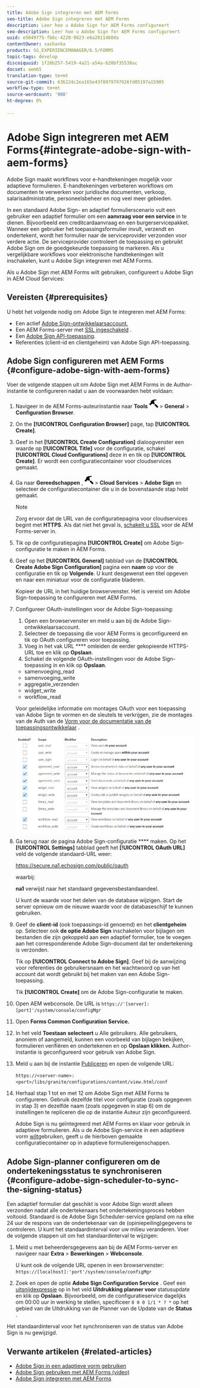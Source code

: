 ```yaml
---
title: Adobe Sign integreren met AEM Forms
seo-title: Adobe Sign integreren met AEM Forms
description: Leer hoe u Adobe Sign for AEM Forms configureert
seo-description: Leer hoe u Adobe Sign for AEM Forms configureert
uuid: e5049775-fb6c-4228-9823-e6a2811460da
contentOwner: sashanka
products: SG_EXPERIENCEMANAGER/6.5/FORMS
topic-tags: develop
discoiquuid: 1f28b257-5419-4a21-a54a-b20bf35530ac
docset: aem65
translation-type: tm+mt
source-git-commit: 636224c2ea165e43f8979797926fd05197a15905
workflow-type: tm+mt
source-wordcount: '908'
ht-degree: 0%

---
```



# Adobe Sign integreren met AEM Forms{#integrate-adobe-sign-with-aem-forms}

Adobe Sign maakt workflows voor e-handtekeningen mogelijk voor adaptieve formulieren. E-handtekeningen verbeteren workflows om documenten te verwerken voor juridische documenten, verkoop, salarisadministratie, personeelsbeheer en nog veel meer gebieden.

In een standaard Adobe Sign- en adaptief formulierscenario vult een gebruiker een adaptief formulier om een **aanvraag voor een service** in te dienen. Bijvoorbeeld een creditcardaanvraag en een burgerservicepakket. Wanneer een gebruiker het toepassingsformulier invult, verzendt en ondertekent, wordt het formulier naar de serviceprovider verzonden voor verdere actie. De serviceprovider controleert de toepassing en gebruikt Adobe Sign om de goedgekeurde toepassing te markeren. Als u vergelijkbare workflows voor elektronische handtekeningen wilt inschakelen, kunt u Adobe Sign integreren met AEM Forms.

Als u Adobe Sign met AEM Forms wilt gebruiken, configureert u Adobe Sign in AEM Cloud Services:

## Vereisten {#prerequisites}

U hebt het volgende nodig om Adobe Sign te integreren met AEM Forms:

* Een actief [Adobe Sign-ontwikkelaarsaccount.](https://acrobat.adobe.com/us/en/why-adobe/developer-form.html)
* Een AEM Forms-server met [SSL ingeschakeld](/help/sites-administering/ssl-by-default.md) .
* Een [Adobe Sign API-toepassing](https://www.adobe.io/apis/documentcloud/sign/docs.html#!adobedocs/adobe-sign/master/gstarted/create_app.md).
* Referenties (client-id en clientgeheim) van Adobe Sign API-toepassing.

## Adobe Sign configureren met AEM Forms {#configure-adobe-sign-with-aem-forms}

Voer de volgende stappen uit om Adobe Sign met AEM Forms in de Author-instantie te configureren nadat u aan de voorwaarden hebt voldaan:

1. Navigeer in de AEM Forms-auteurinstantie naar **Tools** ![hammer](assets/hammer.png) > **General** > **Configuration Browser**.
1. On the **[!UICONTROL Configuration Browser]** page, tap **[!UICONTROL Create]**.
1. Geef in het **[!UICONTROL Create Configuration]** dialoogvenster een waarde op **[!UICONTROL Title]** voor de configuratie, schakel **[!UICONTROL Cloud Configurations]** deze in en tik op **[!UICONTROL Create]**. Er wordt een configuratiecontainer voor cloudservices gemaakt.
1. Ga naar **Gereedschappen** , ![hamer](assets/hammer.png) > **Cloud Services** > **Adobe Sign** en selecteer de configuratiecontainer die u in de bovenstaande stap hebt gemaakt.

   >[!NOTE]
   >
   >Zorg ervoor dat de URL van de configuratiepagina voor cloudservices begint met **HTTPS**. Als dat niet het geval is, [schakelt u SSL](/help/sites-administering/ssl-by-default.md) voor de AEM Forms-server in.

1. Tik op de configuratiepagina **[!UICONTROL Create]** om Adobe Sign-configuratie te maken in AEM Forms.
1. Geef op het **[!UICONTROL General]** tabblad van de **[!UICONTROL Create Adobe Sign Configuration]** pagina een **naam** op voor de configuratie en tik op **Volgende**. U kunt desgewenst een titel opgeven en naar een miniatuur voor de configuratie bladeren.

   Kopieer de URL in het huidige browservenster. Het is vereist om Adobe Sign-toepassing te configureren met AEM Forms.

1. Configureer OAuth-instellingen voor de Adobe Sign-toepassing:

   1. Open een browservenster en meld u aan bij de Adobe Sign-ontwikkelaarsaccount.
   1. Selecteer de toepassing die voor AEM Forms is geconfigureerd en tik op OAuth configureren voor toepassing.
   1. Voeg in het vak URL **** omleiden de eerder gekopieerde HTTPS-URL toe en klik op **Opslaan**.
   1. Schakel de volgende OAuth-instellingen voor de Adobe Sign-toepassing in en klik op **Opslaan**.
   * samenvoeging_read
   * samenvoeging_write
   * aggregatie_verzenden
   * widget_write
   * workflow_read

   Voor geleidelijke informatie om montages OAuth voor een toepassing van Adobe Sign te vormen en de sleutels te verkrijgen, zie de montages van de Auth van de [Vorm voor de documentatie van de toepassingsontwikkelaar](https://www.adobe.io/apis/documentcloud/sign/docs.html#!adobedocs/adobe-sign/master/gstarted/configure_oauth.md) .

   ![OAuth Config](assets/oauthconfig_new.png)

1. Ga terug naar de pagina Adobe Sign-configuratie **** maken. Op het **[!UICONTROL Settings]** tabblad geeft het **[!UICONTROL OAuth URL]** veld de volgende standaard-URL weer:

   https://secure.na1.echosign.com/public/oauth

   waarbij:

   **na1** verwijst naar het standaard gegevensbestandaandeel.

   U kunt de waarde voor het delen van de database wijzigen. Start de server opnieuw om de nieuwe waarde voor de databaseschijf te kunnen gebruiken.

1. Geef de **client-id** (ook toepassings-id genoemd) en het **clientgeheim** op. Selecteer ook **de optie Adobe Sign** inschakelen voor bijlagen om bestanden die zijn gekoppeld aan een adaptief formulier, toe te voegen aan het corresponderende Adobe Sign-document dat ter ondertekening is verzonden.

   Tik op **[!UICONTROL Connect to Adobe Sign]**. Geef bij de aanwijzing voor referenties de gebruikersnaam en het wachtwoord op van het account dat wordt gebruikt bij het maken van een Adobe Sign-toepassing.

   Tik **[!UICONTROL Create]** om de Adobe Sign-configuratie te maken.

1. Open AEM webconsole. De URL is `https://'[server]:[port]'/system/console/configMgr`
1. Open **Forms Common Configuration Service.**
1. In het veld **Toestaan** **selecteert** u Alle gebruikers. Alle gebruikers, anoniem of aangemeld, kunnen een voorbeeld van bijlagen bekijken, formulieren verifiëren en ondertekenen en op **Opslaan klikken.** Author-instantie is geconfigureerd voor gebruik van Adobe Sign.
1. Meld u aan bij de instantie [Publiceren](/help/sites-deploying/deploy.md) en open de volgende URL:

   `https://<server-name>:<port>/libs/granite/configurations/content/view.html/conf`

1. Herhaal stap 1 tot en met 12 om Adobe Sign met AEM Forms te configureren. Gebruik dezelfde titel voor configuratie (zoals opgegeven in stap 3) en dezelfde naam (zoals opgegeven in stap 6) om de instellingen te repliceren die op de instantie Auteur zijn geconfigureerd.

   Adobe Sign is nu geïntegreerd met AEM Forms en klaar voor gebruik in adaptieve formulieren. Als u de Adobe Sign-service in een adaptieve vorm [wilt](../../forms/using/working-with-adobe-sign.md#configure-adobe-sign-for-an-adaptive-form)gebruiken, geeft u de hierboven gemaakte configuratiecontainer op in adaptieve formuliereigenschappen.

## Adobe Sign-planner configureren om de ondertekeningsstatus te synchroniseren {#configure-adobe-sign-scheduler-to-sync-the-signing-status}

Een adaptief formulier dat geschikt is voor Adobe Sign wordt alleen verzonden nadat alle ondertekenaars het ondertekeningsproces hebben voltooid. Standaard is de Adobe Sign Scheduler-service gepland om na elke 24 uur de respons van de ondertekenaar van de (opiniepeiling)gegevens te controleren. U kunt het standaardinterval voor uw milieu veranderen. Voer de volgende stappen uit om het standaardinterval te wijzigen:

1. Meld u met beheerdersgegevens aan bij de AEM Forms-server en navigeer naar **Extra** > **Bewerkingen** > **Webconsole**.

   U kunt ook de volgende URL openen in een browservenster:
   `https://[localhost]:'port'/system/console/configMgr`

1. Zoek en open de optie **Adobe Sign Configuration Service** . Geef een [uitsnijdexpressie](https://en.wikipedia.org/wiki/Cron#CRON_expression) op in het veld **Uitdrukking planner voor** statusupdate en klik op **Opslaan**. Bijvoorbeeld, om de configuratieservice dagelijks om 00:00 uur in werking te stellen, specificeer `0 0 0 1/1 * ? *` op het gebied van de Uitdrukking van de Planner van de Update van de **Status** .

Het standaardinterval voor het synchroniseren van de status van Adobe Sign is nu gewijzigd.

## Verwante artikelen {#related-articles}

* [Adobe Sign in een adaptieve vorm gebruiken](../../forms/using/working-with-adobe-sign.md)
* [Adobe Sign gebruiken met AEM Forms (video)](https://helpx.adobe.com/experience-manager/kt/forms/using/adobe-sign-integration-feature-video.html)
* [Adobe Sign integreren met AEM Forms](../../forms/using/adobe-sign-integration-adaptive-forms.md)

